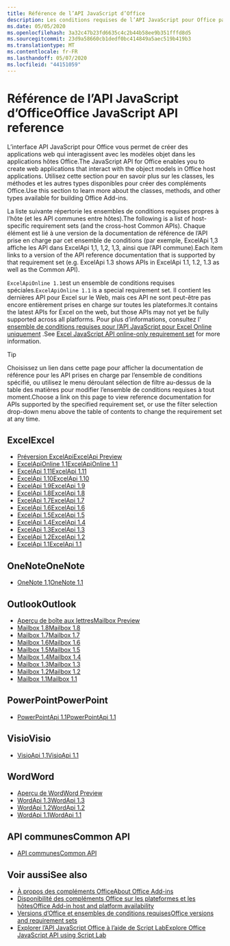 ```yaml
---
title: Référence de l’API JavaScript d’Office
description: Les conditions requises de l’API JavaScript pour Office par hôte.
ms.date: 05/05/2020
ms.openlocfilehash: 3a32c47b23fd6635c4c2b44b58ee9b351fffd8d5
ms.sourcegitcommit: 23d9a58660cb1dedf0bc414849a5aec519b419b3
ms.translationtype: MT
ms.contentlocale: fr-FR
ms.lasthandoff: 05/07/2020
ms.locfileid: "44151059"
---
```

# <a name="office-javascript-api-reference"></a><span data-ttu-id="0d9da-103">Référence de l’API JavaScript d’Office</span><span class="sxs-lookup"><span data-stu-id="0d9da-103">Office JavaScript API reference</span></span>

<span data-ttu-id="0d9da-104">L’interface API JavaScript pour Office vous permet de créer des applications web qui interagissent avec les modèles objet dans les applications hôtes Office.</span><span class="sxs-lookup"><span data-stu-id="0d9da-104">The JavaScript API for Office enables you to create web applications that interact with the object models in Office host applications.</span></span> <span data-ttu-id="0d9da-105">Utilisez cette section pour en savoir plus sur les classes, les méthodes et les autres types disponibles pour créer des compléments Office.</span><span class="sxs-lookup"><span data-stu-id="0d9da-105">Use this section to learn more about the classes, methods, and other types available for building Office Add-ins.</span></span>

<span data-ttu-id="0d9da-106">La liste suivante répertorie les ensembles de conditions requises propres à l’hôte (et les API communes entre hôtes).</span><span class="sxs-lookup"><span data-stu-id="0d9da-106">The following is a list of host-specific requirement sets (and the cross-host Common APIs).</span></span> <span data-ttu-id="0d9da-107">Chaque élément est lié à une version de la documentation de référence de l’API prise en charge par cet ensemble de conditions (par exemple, ExcelApi 1,3 affiche les API dans ExcelApi 1,1, 1,2, 1,3, ainsi que l’API commune).</span><span class="sxs-lookup"><span data-stu-id="0d9da-107">Each item links to a version of the API reference documentation that is supported by that requirement set (e.g. ExcelApi 1.3 shows APIs in ExcelApi 1.1, 1.2, 1.3 as well as the Common API).</span></span>

<span data-ttu-id="0d9da-108">`ExcelApiOnline 1.1`est un ensemble de conditions requises spéciales.</span><span class="sxs-lookup"><span data-stu-id="0d9da-108">`ExcelApiOnline 1.1` is a special requirement set.</span></span> <span data-ttu-id="0d9da-109">Il contient les dernières API pour Excel sur le Web, mais ces API ne sont peut-être pas encore entièrement prises en charge sur toutes les plateformes.</span><span class="sxs-lookup"><span data-stu-id="0d9da-109">It contains the latest APIs for Excel on the web, but those APIs may not yet be fully supported across all platforms.</span></span> <span data-ttu-id="0d9da-110">Pour plus d’informations, consultez l' [ensemble de conditions requises pour l’API JavaScript pour Excel Online uniquement](/office/dev/add-ins/reference/requirement-sets/excel-api-online-requirement-set) .</span><span class="sxs-lookup"><span data-stu-id="0d9da-110">See [Excel JavaScript API online-only requirement set](/office/dev/add-ins/reference/requirement-sets/excel-api-online-requirement-set) for more information.</span></span>

> [!TIP]
> <span data-ttu-id="0d9da-111">Choisissez un lien dans cette page pour afficher la documentation de référence pour les API prises en charge par l’ensemble de conditions spécifié, ou utilisez le menu déroulant sélection de filtre au-dessus de la table des matières pour modifier l’ensemble de conditions requises à tout moment.</span><span class="sxs-lookup"><span data-stu-id="0d9da-111">Choose a link on this page to view reference documentation for APIs supported by the specified requirement set, or use the filter selection drop-down menu above the table of contents to change the requirement set at any time.</span></span>

## <a name="excel"></a><span data-ttu-id="0d9da-112">Excel</span><span class="sxs-lookup"><span data-stu-id="0d9da-112">Excel</span></span>

- [<span data-ttu-id="0d9da-113">Préversion ExcelApi</span><span class="sxs-lookup"><span data-stu-id="0d9da-113">ExcelApi Preview</span></span>](/javascript/api/excel?view=excel-js-preview)
- [<span data-ttu-id="0d9da-114">ExcelApiOnline 1,1</span><span class="sxs-lookup"><span data-stu-id="0d9da-114">ExcelApiOnline 1.1</span></span>](/javascript/api/excel?view=excel-js-online)
- [<span data-ttu-id="0d9da-115">ExcelApi 1,11</span><span class="sxs-lookup"><span data-stu-id="0d9da-115">ExcelApi 1.11</span></span>](/javascript/api/excel?view=excel-js-1.11)
- [<span data-ttu-id="0d9da-116">ExcelApi 1.10</span><span class="sxs-lookup"><span data-stu-id="0d9da-116">ExcelApi 1.10</span></span>](/javascript/api/excel?view=excel-js-1.10)
- [<span data-ttu-id="0d9da-117">ExcelApi 1.9</span><span class="sxs-lookup"><span data-stu-id="0d9da-117">ExcelApi 1.9</span></span>](/javascript/api/excel?view=excel-js-1.9)
- [<span data-ttu-id="0d9da-118">ExcelApi 1.8</span><span class="sxs-lookup"><span data-stu-id="0d9da-118">ExcelApi 1.8</span></span>](/javascript/api/excel?view=excel-js-1.8)
- [<span data-ttu-id="0d9da-119">ExcelApi 1.7</span><span class="sxs-lookup"><span data-stu-id="0d9da-119">ExcelApi 1.7</span></span>](/javascript/api/excel?view=excel-js-1.7)
- [<span data-ttu-id="0d9da-120">ExcelApi 1.6</span><span class="sxs-lookup"><span data-stu-id="0d9da-120">ExcelApi 1.6</span></span>](/javascript/api/excel?view=excel-js-1.6)
- [<span data-ttu-id="0d9da-121">ExcelApi 1.5</span><span class="sxs-lookup"><span data-stu-id="0d9da-121">ExcelApi 1.5</span></span>](/javascript/api/excel?view=excel-js-1.5)
- [<span data-ttu-id="0d9da-122">ExcelApi 1.4</span><span class="sxs-lookup"><span data-stu-id="0d9da-122">ExcelApi 1.4</span></span>](/javascript/api/excel?view=excel-js-1.4)
- [<span data-ttu-id="0d9da-123">ExcelApi 1.3</span><span class="sxs-lookup"><span data-stu-id="0d9da-123">ExcelApi 1.3</span></span>](/javascript/api/excel?view=excel-js-1.3)
- [<span data-ttu-id="0d9da-124">ExcelApi 1.2</span><span class="sxs-lookup"><span data-stu-id="0d9da-124">ExcelApi 1.2</span></span>](/javascript/api/excel?view=excel-js-1.2)
- [<span data-ttu-id="0d9da-125">ExcelApi 1.1</span><span class="sxs-lookup"><span data-stu-id="0d9da-125">ExcelApi 1.1</span></span>](/javascript/api/excel?view=excel-js-1.1)

## <a name="onenote"></a><span data-ttu-id="0d9da-126">OneNote</span><span class="sxs-lookup"><span data-stu-id="0d9da-126">OneNote</span></span>

- [<span data-ttu-id="0d9da-127">OneNote 1,1</span><span class="sxs-lookup"><span data-stu-id="0d9da-127">OneNote 1.1</span></span>](/javascript/api/onenote?view=onenote-js-1.1)

## <a name="outlook"></a><span data-ttu-id="0d9da-128">Outlook</span><span class="sxs-lookup"><span data-stu-id="0d9da-128">Outlook</span></span>

- [<span data-ttu-id="0d9da-129">Aperçu de boîte aux lettres</span><span class="sxs-lookup"><span data-stu-id="0d9da-129">Mailbox Preview</span></span>](/javascript/api/outlook?view=outlook-js-preview)
- [<span data-ttu-id="0d9da-130">Mailbox 1.8</span><span class="sxs-lookup"><span data-stu-id="0d9da-130">Mailbox 1.8</span></span>](/javascript/api/outlook?view=outlook-js-1.8)
- [<span data-ttu-id="0d9da-131">Mailbox 1.7</span><span class="sxs-lookup"><span data-stu-id="0d9da-131">Mailbox 1.7</span></span>](/javascript/api/outlook?view=outlook-js-1.7)
- [<span data-ttu-id="0d9da-132">Mailbox 1.6</span><span class="sxs-lookup"><span data-stu-id="0d9da-132">Mailbox 1.6</span></span>](/javascript/api/outlook?view=outlook-js-1.6)
- [<span data-ttu-id="0d9da-133">Mailbox 1.5</span><span class="sxs-lookup"><span data-stu-id="0d9da-133">Mailbox 1.5</span></span>](/javascript/api/outlook?view=outlook-js-1.5)
- [<span data-ttu-id="0d9da-134">Mailbox 1.4</span><span class="sxs-lookup"><span data-stu-id="0d9da-134">Mailbox 1.4</span></span>](/javascript/api/outlook?view=outlook-js-1.4)
- [<span data-ttu-id="0d9da-135">Mailbox 1.3</span><span class="sxs-lookup"><span data-stu-id="0d9da-135">Mailbox 1.3</span></span>](/javascript/api/outlook?view=outlook-js-1.3)
- [<span data-ttu-id="0d9da-136">Mailbox 1.2</span><span class="sxs-lookup"><span data-stu-id="0d9da-136">Mailbox 1.2</span></span>](/javascript/api/outlook?view=outlook-js-1.2)
- [<span data-ttu-id="0d9da-137">Mailbox 1.1</span><span class="sxs-lookup"><span data-stu-id="0d9da-137">Mailbox 1.1</span></span>](/javascript/api/outlook?view=outlook-js-1.1)

## <a name="powerpoint"></a><span data-ttu-id="0d9da-138">PowerPoint</span><span class="sxs-lookup"><span data-stu-id="0d9da-138">PowerPoint</span></span>

- [<span data-ttu-id="0d9da-139">PowerPointApi 1.1</span><span class="sxs-lookup"><span data-stu-id="0d9da-139">PowerPointApi 1.1</span></span>](/javascript/api/powerpoint?view=powerpoint-js-1.1)

## <a name="visio"></a><span data-ttu-id="0d9da-140">Visio</span><span class="sxs-lookup"><span data-stu-id="0d9da-140">Visio</span></span>

- [<span data-ttu-id="0d9da-141">VisioApi 1,1</span><span class="sxs-lookup"><span data-stu-id="0d9da-141">VisioApi 1.1</span></span>](/javascript/api/visio?view=visio-js-1.1)

## <a name="word"></a><span data-ttu-id="0d9da-142">Word</span><span class="sxs-lookup"><span data-stu-id="0d9da-142">Word</span></span>

- [<span data-ttu-id="0d9da-143">Aperçu de Word</span><span class="sxs-lookup"><span data-stu-id="0d9da-143">Word Preview</span></span>](/javascript/api/word?view=word-js-preview)
- [<span data-ttu-id="0d9da-144">WordApi 1.3</span><span class="sxs-lookup"><span data-stu-id="0d9da-144">WordApi 1.3</span></span>](/javascript/api/word?view=word-js-1.3)
- [<span data-ttu-id="0d9da-145">WordApi 1.2</span><span class="sxs-lookup"><span data-stu-id="0d9da-145">WordApi 1.2</span></span>](/javascript/api/word?view=word-js-1.2)
- [<span data-ttu-id="0d9da-146">WordApi 1.1</span><span class="sxs-lookup"><span data-stu-id="0d9da-146">WordApi 1.1</span></span>](/javascript/api/word?view=word-js-1.1)

## <a name="common-api"></a><span data-ttu-id="0d9da-147">API communes</span><span class="sxs-lookup"><span data-stu-id="0d9da-147">Common API</span></span>

- [<span data-ttu-id="0d9da-148">API communes</span><span class="sxs-lookup"><span data-stu-id="0d9da-148">Common API</span></span>](/javascript/api/office?view=common-js)

## <a name="see-also"></a><span data-ttu-id="0d9da-149">Voir aussi</span><span class="sxs-lookup"><span data-stu-id="0d9da-149">See also</span></span>

- [<span data-ttu-id="0d9da-150">À propos des compléments Office</span><span class="sxs-lookup"><span data-stu-id="0d9da-150">About Office Add-ins</span></span>](/office/dev/add-ins/overview)
- [<span data-ttu-id="0d9da-151">Disponibilité des compléments Office sur les plateformes et les hôtes</span><span class="sxs-lookup"><span data-stu-id="0d9da-151">Office Add-in host and platform availability</span></span>](/office/dev/add-ins/overview/office-add-in-availability)
- [<span data-ttu-id="0d9da-152">Versions d’Office et ensembles de conditions requises</span><span class="sxs-lookup"><span data-stu-id="0d9da-152">Office versions and requirement sets</span></span>](/office/dev/add-ins/develop/office-versions-and-requirement-sets)
- [<span data-ttu-id="0d9da-153">Explorer l’API JavaScript Office à l’aide de Script Lab</span><span class="sxs-lookup"><span data-stu-id="0d9da-153">Explore Office JavaScript API using Script Lab</span></span>](/office/dev/add-ins/overview/explore-with-script-lab)
